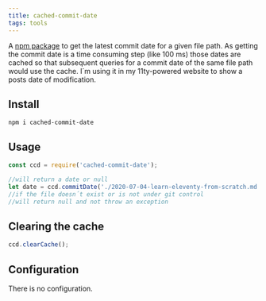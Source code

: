 ```yaml
---
title: cached-commit-date
tags: tools
---
```

A [npm package](https://www.npmjs.com/package/cached-commit-date) to get the latest commit date for a given file path. As getting the commit date is a time consuming step (like 100 ms) those dates are cached so that subsequent queries for a commit date of the same file path would use the cache. I´m using it in my 11ty-powered website to show a posts date of modification.

## Install

```shell
npm i cached-commit-date
```

## Usage

```js
const ccd = require('cached-commit-date');

//will return a date or null
let date = ccd.commitDate('./2020-07-04-learn-eleventy-from-scratch.md'); //2021-05-23T10:01:41.000Z
//if the file doesn´t exist or is not under git control 
//will return null and not throw an exception 
```

## Clearing the cache

```js
ccd.clearCache();
```

## Configuration

There is no configuration.
